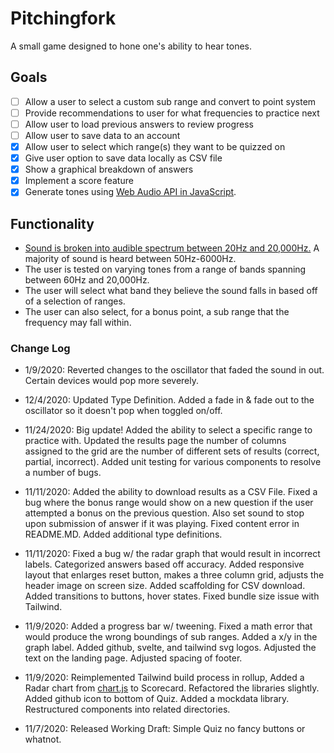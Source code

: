 # Pitchingfork

A small game designed to hone one's ability to hear tones.

## Goals

- [ ] Allow a user to select a custom sub range and convert to point system
- [ ] Provide recommendations to user for what frequencies to practice next
- [ ] Allow user to load previous answers to review progress
- [ ] Allow user to save data to an account
- [x] Allow user to select which range(s) they want to be quizzed on
- [x] Give user option to save data locally as CSV file
- [x] Show a graphical breakdown of answers
- [x] Implement a score feature
- [x] Generate tones using [Web Audio API in JavaScript](https://developer.mozilla.org/en-US/docs/Web/API/Web_Audio_API).

## Functionality

- [Sound is broken into audible spectrum between 20Hz and 20,000Hz.](https://en.wikipedia.org/wiki/Audio_frequency) A majority of sound is heard between 50Hz-6000Hz.
- The user is tested on varying tones from a range of bands spanning between 60Hz and 20,000Hz.
- The user will select what band they believe the sound falls in based off of a selection of ranges.
- The user can also select, for a bonus point, a sub range that the frequency may fall within.

### Change Log

- 1/9/2020: Reverted changes to the oscillator that faded the sound in out. Certain devices would pop more severely.

- 12/4/2020: Updated Type Definition. Added a fade in & fade out to the oscillator so it doesn't pop when toggled on/off.

- 11/24/2020: Big update! Added the ability to select a specific range to practice with. Updated the results page the number of columns assigned to the grid are the number of different sets of results (correct, partial, incorrect). Added unit testing for various components to resolve a number of bugs.

- 11/11/2020: Added the ability to download results as a CSV File. Fixed a bug where the bonus range would show on a new question if the user attempted a bonus on the previous question. Also set sound to stop upon submission of answer if it was playing. Fixed content error in README.MD. Added additional type definitions.

- 11/11/2020: Fixed a bug w/ the radar graph that would result in incorrect labels. Categorized answers based off accuracy. Added responsive layout that enlarges reset button, makes a three column grid, adjusts the header image on screen size. Added scaffolding for CSV download. Added transitions to buttons, hover states. Fixed bundle size issue with Tailwind.

- 11/9/2020: Added a progress bar w/ tweening. Fixed a math error that would produce the wrong boundings of sub ranges. Added a x/y in the graph label. Added github, svelte, and tailwind svg logos. Adjusted the text on the landing page. Adjusted spacing of footer.

- 11/9/2020: Reimplemented Tailwind build process in rollup, Added a Radar chart from [chart.js](https://www.chartjs.org/) to Scorecard. Refactored the libraries slightly. Added github icon to bottom of Quiz. Added a mockdata library. Restructured components into related directories.

- 11/7/2020: Released Working Draft: Simple Quiz no fancy buttons or whatnot.
